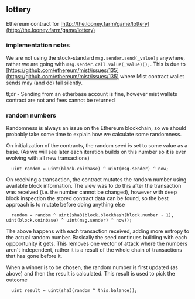 ## lottery

Ethereum contract for [http://the.looney.farm/game/lottery](http://the.looney.farm/game/lottery)

### implementation notes

We are not using the stock-standard `msg.sender.send(_value);` anywhere, rather we are going with
`msg.sender.call.value(_value)();`. This is due to [https://github.com/ethereum/mist/issues/135](https://github.com/ethereum/mist/issues/135) where Mist contract wallet sends may (and do) fail silently.

tl;dr - Sending from an etherbase account is fine, however mist wallets contract are not and fees cannot be returned


### random numbers

Randomness is always an issue on the Ethereum blockchain, so we should probably take some time to explain how we calculate some randomness.

On initialization of the contracts, the random seed is set to some value as a base. (As we will see later each iteration builds on this number so it is ever evolving with all new transactions)

```
  uint random = uint(block.coinbase) ^ uint(msg.sender) ^ now;
```

On receiving a transaction, the contract mutates the random number using available block information. The view was to do this after the transaction was received (i.e. the number cannot be changed), however with deep block inspection the stored contract data can be found, so the best approach is to mutate before doing anything else

```
  random = random ^ uint(sha3(block.blockhash(block.number - 1), uint(block.coinbase) ^ uint(msg.sender) ^ now));
```

The above happens with each transaction received, adding more entropy to the actual random number. Basically the seed continues building with each oppportunity it gets. This removes one vector of attack where the numbers aren't independent, rather it is a result of the whole chain of transactions that has gone before it.

When a winner is to be chosen, the random number is first updated (as above) and then the result is calculated. This result is used to pick the outcome

```
  uint result = uint(sha3(random ^ this.balance));
```
